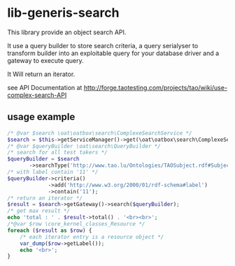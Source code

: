 # lib-generis-search

This library provide an object search API.

It use a query builder to store search criteria, a query serialyser to transform builder 
into an exploitable query for your database driver and a gateway to execute query.

It Will return an iterator.

see API Documentation at http://forge.taotesting.com/projects/tao/wiki/use-complex-search-API

## usage example
```php
/* @var $search \oat\oatbox\search\ComplexeSearchService */
$search = $this->getServiceManager()->get(\oat\oatbox\search\ComplexeSearchService::SERVICE_ID);
/* @var $queryBuilder \oat\search\QueryBuilder */
/* search for all test takers */
$queryBuilder = $search
       ->searchType('http://www.tao.lu/Ontologies/TAOSubject.rdf#Subject' , true);
/* with label contain '11' */        
$queryBuilder->criteria()
             ->add('http://www.w3.org/2000/01/rdf-schema#label')
             ->contain('11');
/* return an iterator */        
$result = $search->getGateway()->search($queryBuilder);
/* get max result */
echo 'total : ' . $result->total() . '<br><br>';
/*@var $row \core_kernel_classes_Resource */
foreach ($result as $row) {
    /* each iterator entry is a resource object */
    var_dump($row->getLabel());
    echo '<br>';
}
```
